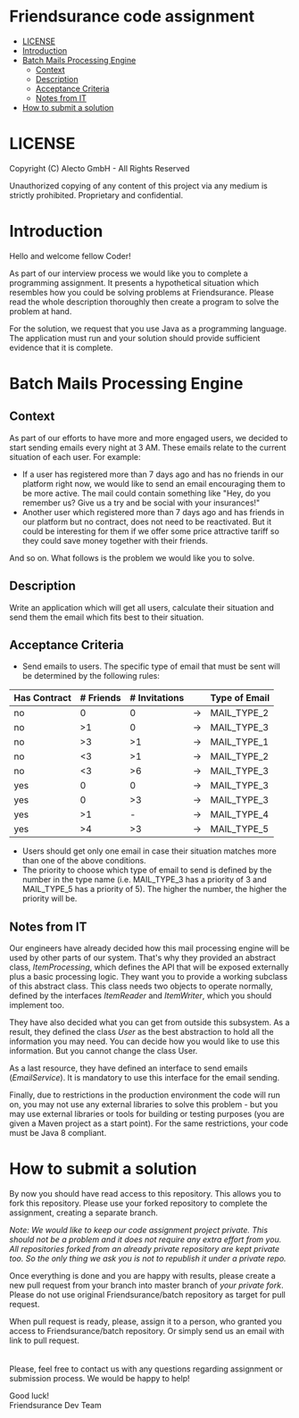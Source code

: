 Friendsurance code assignment
=============================

- [LICENSE](#license)
- [Introduction](#introduction)
- [Batch Mails Processing Engine](#batch-mails-processing-engine)
  - [Context](#context)
  - [Description](#description)
  - [Acceptance Criteria](#acceptance-criteria)
  - [Notes from IT](#notes-from-it)
- [How to submit a solution](#how-to-submit-a-solution)

LICENSE
=============================

Copyright (C) Alecto GmbH - All Rights Reserved

Unauthorized copying of any content of this project via any medium is strictly prohibited.
Proprietary and confidential.

Introduction
=============================

Hello and welcome fellow Coder!

As part of our interview process we would like you to complete a programming assignment. It presents a hypothetical situation which resembles how you could be solving problems at Friendsurance. Please read the whole description thoroughly
then create a program to solve the problem at hand.

For the solution, we request that you use Java as a programming language. The application must run and your solution should provide sufficient evidence that it is complete.

Batch Mails Processing Engine
=============================

Context
-------

As part of our efforts to have more and more engaged users, we decided to start sending emails every night at 3 AM.
These emails relate to the current situation of each user. For example:

* If a user has registered more than 7 days ago and has no friends in our platform right now, we would like to send an
email encouraging them to be more active. The mail could contain something like "Hey, do you remember us? Give us a try
and be social with your insurances!"
* Another user which registered more than 7 days ago and has friends in our platform but no contract, does not need to be
reactivated. But it could be interesting for them if we offer some price attractive tariff so they could save money together
with their friends.

And so on. What follows is the problem we would like you to solve.

Description
-----------

Write an application which will get all users, calculate their situation and send them the email which fits best to
their situation.

Acceptance Criteria
-------------------

* Send emails to users. The specific type of email that must be sent will be determined by the following rules:

| Has Contract | # Friends | # Invitations |    | Type of Email |
| -------------|-----------|---------------|----|---------------|
|     no       |     0     |       0       | -> |  MAIL_TYPE_2  |
|     no       |     >1    |       0       | -> |  MAIL_TYPE_3  |
|     no       |     >3    |       >1      | -> |  MAIL_TYPE_1  |
|     no       |     <3    |       >1      | -> |  MAIL_TYPE_2  |
|     no       |     <3    |       >6      | -> |  MAIL_TYPE_3  |
|     yes      |     0     |       0       | -> |  MAIL_TYPE_3  |
|     yes      |     0     |       >3      | -> |  MAIL_TYPE_3  |
|     yes      |     >1    |       -       | -> |  MAIL_TYPE_4  |
|     yes      |     >4    |       >3      | -> |  MAIL_TYPE_5  |

* Users should get only one email in case their situation matches more than one of the above conditions.
* The priority to choose which type of email to send is defined by the number in the type name (i.e. MAIL_TYPE_3 has
 a priority of 3 and MAIL_TYPE_5 has a priority of 5). The higher the number, the higher the priority will be.

Notes from IT
-------------

Our engineers have already decided how this mail processing engine will be used by other parts of our system. That's
why they provided an abstract class, *ItemProcessing*, which defines the API that will be exposed externally plus a
basic processing logic. They want you to provide a working subclass of this abstract class. This class needs two
objects to operate normally, defined by the interfaces *ItemReader* and *ItemWriter*, which you should implement too.

They have also decided what you can get from outside this subsystem. As a result, they defined the class *User* as
the best abstraction to hold all the information you may need. You can decide how you would like to use this
information. But you cannot change the class User.

As a last resource, they have defined an interface to send emails (_EmailService_). It is mandatory to use this
interface for the email sending.

Finally, due to restrictions in the production environment the code will run on, you may not use any external libraries
to solve this problem - but you may use external libraries or tools for building or testing purposes (you are given a
Maven project as a start point). For the same restrictions, your code must be Java 8 compliant.

How to submit a solution
=============================

By now you should have read access to this repository. This allows you to fork this repository. Please use your forked repository to complete the assignment, creating a separate branch.

*Note: We would like to keep our code assignment project private. This should not be a problem and it does not require any extra effort from you. All repositories forked from an already private repository are kept private too. So the only thing we ask you is not to republish it under a private repo.*

Once everything is done and you are happy with results, please create a new pull request from your branch into master branch of *your private fork*. Please do not use original Friendsurance/batch repository as target for pull request.

When pull request is ready, please, assign it to a person, who granted you access to Friendsurance/batch repository. Or simply send us an email with link to pull request.
<br><br><br>
Please, feel free to contact us with any questions regarding assignment or submission process. We would be happy to help!

Good luck!  
Friendsurance Dev Team

